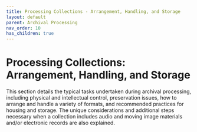 ```yaml
---
title: Processing Collections - Arrangement, Handling, and Storage
layout: default
parent: Archival Processing
nav_order: 10
has_children: true
---
```

# **Processing Collections: Arrangement, Handling, and Storage**

This section details the typical tasks undertaken during archival processing, including physical and intellectual control, preservation issues, how to arrange and handle a variety of formats, and recommended practices for housing and storage. The unique considerations and additional steps necessary when a collection includes audio and moving image materials and/or electronic records are also explained.